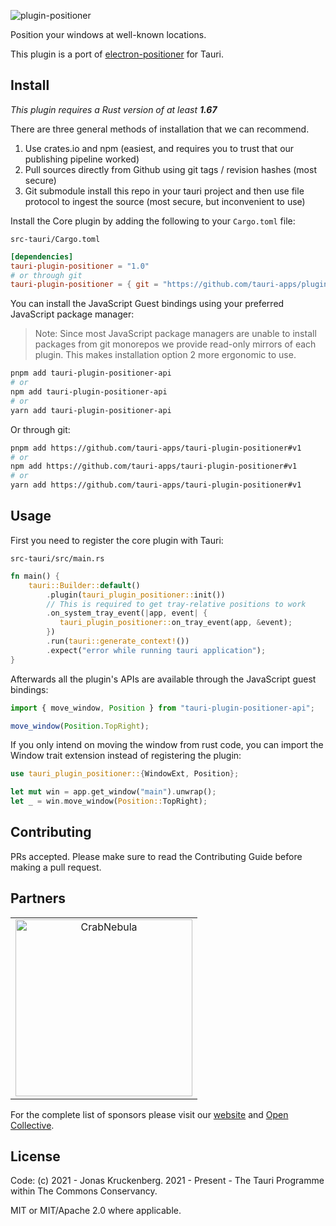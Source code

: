 ![plugin-positioner](https://github.com/tauri-apps/plugins-workspace/raw/v1/plugins/positioner/banner.png)

Position your windows at well-known locations.

This plugin is a port of [electron-positioner](https://github.com/jenslind/electron-positioner) for Tauri.

## Install

_This plugin requires a Rust version of at least **1.67**_

There are three general methods of installation that we can recommend.

1. Use crates.io and npm (easiest, and requires you to trust that our publishing pipeline worked)
2. Pull sources directly from Github using git tags / revision hashes (most secure)
3. Git submodule install this repo in your tauri project and then use file protocol to ingest the source (most secure, but inconvenient to use)

Install the Core plugin by adding the following to your `Cargo.toml` file:

`src-tauri/Cargo.toml`

```toml
[dependencies]
tauri-plugin-positioner = "1.0"
# or through git
tauri-plugin-positioner = { git = "https://github.com/tauri-apps/plugins-workspace", branch = "v1" }
```

You can install the JavaScript Guest bindings using your preferred JavaScript package manager:

> Note: Since most JavaScript package managers are unable to install packages from git monorepos we provide read-only mirrors of each plugin. This makes installation option 2 more ergonomic to use.

```sh
pnpm add tauri-plugin-positioner-api
# or
npm add tauri-plugin-positioner-api
# or
yarn add tauri-plugin-positioner-api
```

Or through git:

```sh
pnpm add https://github.com/tauri-apps/tauri-plugin-positioner#v1
# or
npm add https://github.com/tauri-apps/tauri-plugin-positioner#v1
# or
yarn add https://github.com/tauri-apps/tauri-plugin-positioner#v1
```

## Usage

First you need to register the core plugin with Tauri:

`src-tauri/src/main.rs`

```rust
fn main() {
    tauri::Builder::default()
        .plugin(tauri_plugin_positioner::init())
        // This is required to get tray-relative positions to work
        .on_system_tray_event(|app, event| {
           tauri_plugin_positioner::on_tray_event(app, &event);
        })
        .run(tauri::generate_context!())
        .expect("error while running tauri application");
}
```

Afterwards all the plugin's APIs are available through the JavaScript guest bindings:

```javascript
import { move_window, Position } from "tauri-plugin-positioner-api";

move_window(Position.TopRight);
```

If you only intend on moving the window from rust code, you can import the Window trait extension instead of registering the plugin:

```rust
use tauri_plugin_positioner::{WindowExt, Position};

let mut win = app.get_window("main").unwrap();
let _ = win.move_window(Position::TopRight);
```

## Contributing

PRs accepted. Please make sure to read the Contributing Guide before making a pull request.

## Partners

<table>
  <tbody>
    <tr>
      <td align="center" valign="middle">
        <a href="https://crabnebula.dev" target="_blank">
          <img src="https://github.com/tauri-apps/plugins-workspace/raw/v1/.github/sponsors/crabnebula.svg" alt="CrabNebula" width="283">
        </a>
      </td>
    </tr>
  </tbody>
</table>

For the complete list of sponsors please visit our [website](https://tauri.app#sponsors) and [Open Collective](https://opencollective.com/tauri).

## License

Code: (c) 2021 - Jonas Kruckenberg. 2021 - Present - The Tauri Programme within The Commons Conservancy.

MIT or MIT/Apache 2.0 where applicable.
